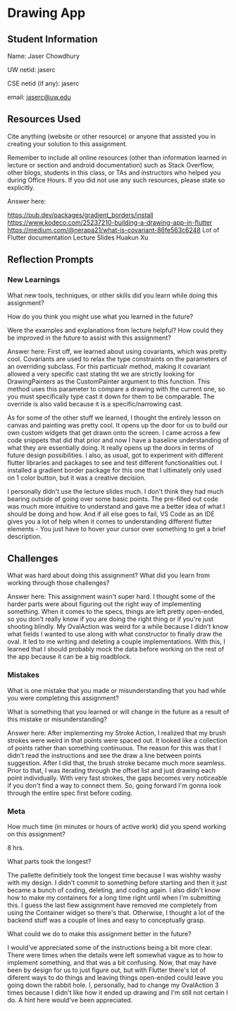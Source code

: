 # Drawing App

## Student Information

Name: Jaser Chowdhury

UW netid: jaserc

CSE netid (if any): jaserc

email: jaserc@uw.edu

## Resources Used

Cite anything (website or other resource) or anyone that assisted you in creating your solution to this assignment.

Remember to include all online resources (other than information learned in lecture or section and android documentation) such as Stack Overflow, other blogs, students in this class, or TAs and instructors who helped you during Office Hours. If you did not use any such resources, please state so explicitly.

Answer here: 

https://pub.dev/packages/gradient_borders/install 
https://www.kodeco.com/25237210-building-a-drawing-app-in-flutter
https://medium.com/@nerapa21/what-is-covariant-86fe563c6248
Lot of Flutter documentation
Lecture Slides
Huakun Xu

## Reflection Prompts

### New Learnings

What new tools, techniques, or other skills did you learn while doing this assignment?

How do you think you might use what you learned in the future?

Were the examples and explanations from lecture helpful? How could they be improved in the future to assist with this assignment?

Answer here: First off, we learned about using covariants, which was pretty cool. Covariants are used to relax the type constraints on the parameters of an overriding subclass. For this particualr method, making it covariant allowed a very specific cast stating tht we are strictly looking for DrawingPainters as the CustomPainter argument to this function. This method uses this parameter to compare a drawing with the current one, so you must specifically type cast it down for them to be comparable. The override is also valid because it is a specific/narrowing cast. 

As for some of the other stuff we learned, I thought the entirely lesson on canvas and painting was pretty cool. It opens up the door for us to build our own custom widgets that get drawn onto the screen. I came across a few code snippets that did that prior and now I have a baseline understanding of what they are essentially doing. It really opens up the doors in terms of future design possibilities. I also, as usual, got to experiment with different flutter libraries and packages to see and test different functionalities out. I installed a gradient border package for this one that I ultimately only used on 1 color button, but it was a creative decision. 

I personally didn't use the lecture slides much. I don't think they had much bearing outside of going over some basic points. The pre-filled out code was much more intuitive to understand and gave me a better idea of what I should be doing and how. And if all else goes to fail, VS Code as an IDE gives you a lot of help when it comes to understanding different flutter elements - You just have to hover your cursor over something to get a brief description.  

## Challenges

What was hard about doing this assignment?
What did you learn from working through those challenges?

Answer here: This assignment wasn't super hard. I thought some of the harder parts were about figuring out the right way of implementing something. When it comes to the specs, things are left pretty open-ended, so you don't really know if you are doing the right thing or if you're just shooting blindly. My OvalAction was weird for a while because I didn't know what fields I wanted to use along with what constructor to finally draw the oval. It led to me writing and deleting a couple implementations. With this, I learned that I should probably mock the data before working on the rest of the app because it can be a big roadblock.

### Mistakes

What is one mistake that you made or misunderstanding that you had while you were completing this assignment?

What is something that you learned or will change in the future as a result of this mistake or misunderstanding?

Answer here: After implementing my Stroke Action, I realized that my brush strokes were weird in that points were spaced out. It looked like a collection of points rather than something continuous. The reason for this was that I didn't read the instructions and see the draw a line between points suggestion. After I did that, the brush stroke became much more seamless. Prior to that, I was iterating through the offset list and just drawing each point individually. With very fast strokes, the gaps becomes very noticeable if you don't find a way to connect them. So, going forward I'm gonna look through the entire spec first before coding. 

### Meta

How much time (in minutes or hours of active work) did you spend working on this assignment?

8 hrs.

What parts took the longest?

The pallette definitiely took the longest time because I was wishhy washy with my design. I didn't commit to something before starting and then it just became a bunch of coding, deleting, and coding again. I also didn't know how to make my containers for a long time right until when I'm submitting this. I guess the last fiew assignment have removed me completely from using the Container widget so there's that. Otherwise, I thought a lot of the backend stuff was a couple of lines and easy to conceptually grasp. 

What could we do to make this assignment better in the future?

I would've appreciated some of the instructions being a bit more clear. There were times when the details were left somewhat vague as to how to implement something, and that was a bit confusing. Now, that may have been by design for us to just figure out, but with Flutter there's lot of diferent ways to do things and leaving things open-ended could leave you going down the rabbit hole. I, personally, had to change my OvalAction 3 times because I didn't like how it ended up drawing and I'm still not certain I do. A hint here would've been appreciated. 
